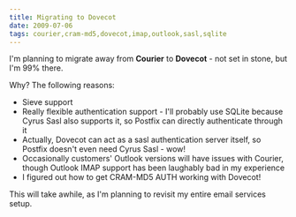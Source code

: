 ```yaml
---
title: Migrating to Dovecot
date: 2009-07-06
tags: courier,cram-md5,dovecot,imap,outlook,sasl,sqlite
---
```

I'm planning to migrate away from **Courier** to **Dovecot** - not set in stone, but I'm 99% there.

Why? The following reasons:

* Sieve support
* Really flexible authentication support - I'll probably use SQLite because Cyrus Sasl also supports it, so Postfix can directly authenticate through it
* Actually, Dovecot can act as a sasl authentication server itself, so Postfix doesn't even need Cyrus Sasl - wow!
* Occasionally customers' Outlook versions will have issues with Courier, though Outlook IMAP support has been laughably bad in my experience
* I figured out how to get CRAM-MD5 AUTH working with Dovecot!

This will take awhile, as I'm planning to revisit my entire email services setup.

